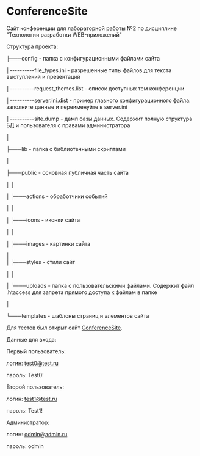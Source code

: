 # ConferenceSite
Сайт конференции для лабораторной работы №2 по дисциплине "Технологии разработки WEB-приложений"

Структура проекта:

├───config - папка с конфигурационными файлами сайта

│----------file_types.ini - разрешенные типы файлов для текста выступлений и презентаций

│----------request_themes.list - список доступных тем конференции

│----------server.ini.dist - пример главного конфигурационного файла: заполните данные и переименуйте в server.ini

│----------site.dump - дамп базы данных. Содержит полную структура БД и пользователя с правами администратора

│

├───lib - папка с библиотечными скриптами

│

├───public - основная публичная часть сайта

│   │


│   ├───actions - обработчики событий

│   │

│   ├───icons - иконки сайта

│   │

│   ├───images - картинки сайта

│   
│   ├───styles - стили сайт

│   │

│   └───uploads - папка с пользовательскими файлами. Содержит файл .htaccess для запрета прямого доступа к файлам в папке

│

└───templates - шаблоны страниц и элементов сайта


Для тестов был открыт сайт [ConferenceSite](http://www.conference-site.ru).

Данные для входа:

Первый пользователь:

логин: test0@test.ru

пароль: Test0!

Второй пользователь:

логин: test1@test.ru

пароль: Test1!

Администратор:

логин: odmin@admin.ru

пароль: odmin
